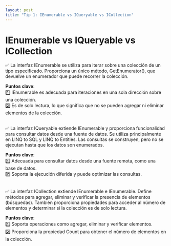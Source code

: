 ```yaml
---
layout: post
title: "Tip 1: IEnumerable vs IQueryable vs ICollection"
---
```


# IEnumerable vs IQueryable vs ICollection

✅ La interfaz IEnumerable<T> se utiliza para iterar sobre una colección de un tipo especificado. Proporciona un único método, GetEnumerator(), que devuelve un enumerador que puede recorrer la colección.

𝐏𝐮𝐧𝐭𝐨𝐬 𝐜𝐥𝐚𝐯𝐞:<br /> 
  1️⃣ IEnumerable<T> es adecuada para iteraciones en una sola dirección sobre una colección. <br />
  2️⃣ Es de solo lectura, lo que significa que no se pueden agregar ni eliminar elementos de la colección.<br />
<br />

✅ La interfaz IQueryable<T> extiende IEnumerable<T> y proporciona funcionalidad para consultar datos desde una fuente de datos. Se utiliza principalmente en LINQ to SQL y LINQ to Entities. Las consultas se construyen, pero no se ejecutan hasta que los datos son enumerados.

𝐏𝐮𝐧𝐭𝐨𝐬 𝐜𝐥𝐚𝐯𝐞: <br />
  1️⃣ Adecuada para consultar datos desde una fuente remota, como una base de datos. <br />
  2️⃣ Soporta la ejecución diferida y puede optimizar las consultas.<br />
<br />

✅ La interfaz ICollection<T> extiende IEnumerable<T> e IEnumerable. Define métodos para agregar, eliminar y verificar la presencia de elementos (búsquedas). También proporciona propiedades para acceder al número de elementos y determinar si la colección es de solo lectura.

𝐏𝐮𝐧𝐭𝐨𝐬 𝐜𝐥𝐚𝐯𝐞: <br />
  1️⃣ Soporta operaciones como agregar, eliminar y verificar elementos. <br />
  2️⃣ Proporciona la propiedad Count para obtener el número de elementos en la colección.<br />
